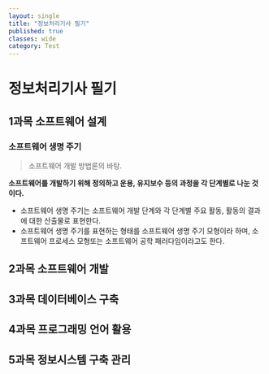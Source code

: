 ```yaml
---
layout: single
title: "정보처리기사 필기"
published: true
classes: wide
category: Test
---
```



# 정보처리기사 필기

## 1과목 소프트웨어 설계

### 소프트웨어 생명 주기

> 소프트웨어 개발 방법론의 바탕.

**소프트웨어를 개발하기 위해 정의하고 운용, 유지보수 등의 과정을 각 단계별로 나눈 것이다.**

* 소프트웨어 생명 주기는 소프트웨어 개발 단계와 각 단계별 주요 활동, 활동의 결과에 대한 산출물로 표현한다.
* 소프트웨어 생명 주기를 표현하는 형태를 소프트웨어 생명 주기 모형이라 하며, 소프트웨어 프로세스 모형또는 소프트웨어 공학 패러다임이라고도 한다.

## 2과목 소프트웨어 개발
## 3과목 데이터베이스 구축
## 4과목 프로그래밍 언어 활용
## 5과목 정보시스템 구축 관리
